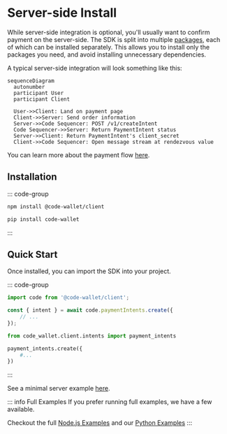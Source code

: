# Server-side Install

While server-side integration is optional, you'll usually want to confirm payment on the server-side. The SDK is split into multiple [packages](./installation#packages), each of which can be installed separately. This allows you to install only the packages you need, and avoid installing unnecessary dependencies. 

A typical server-side integration will look something like this:

```mermaid
sequenceDiagram
  autonumber
  participant User
  participant Client

  User->>Client: Land on payment page
  Client->>Server: Send order information
  Server->>Code Sequencer: POST /v1/createIntent
  Code Sequencer->>Server: Return PaymentIntent status
  Server->>Client: Return PaymentIntent's client_secret
  Client->>Code Sequencer: Open message stream at rendezvous value
```

You can learn more about the payment flow [here](../intents/payment-requests).

## Installation

::: code-group
```bash [npm]
npm install @code-wallet/client
```

```bash [pip]
pip install code-wallet
```
:::

## Quick Start

Once installed, you can import the SDK into your project.

::: code-group
```js [Node.js / Bun]
import code from '@code-wallet/client';

const { intent } = await code.paymentIntents.create({
    // ...
});
```

```python [Python]
from code_wallet.client.intents import payment_intents

payment_intents.create({
    #...
})
```
:::

See a minimal server example [here](../example/payment-verification). 

::: info Full Examples
If you prefer running full examples, we have a few available.

Checkout the full [Node.js Examples](https://github.com/code-wallet/code-sdk/tree/main/examples) and our [Python Examples](https://github.com/code-wallet/code-sdk-python/tree/main/example)
:::